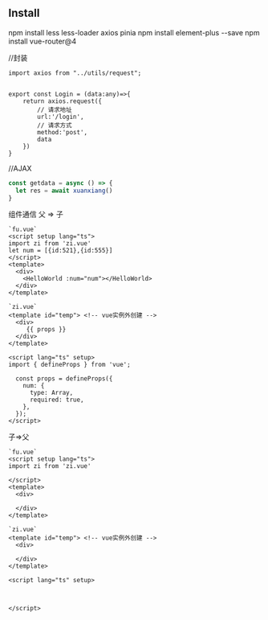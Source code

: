 ## Install

npm install less less-loader axios pinia
npm install element-plus --save
npm install vue-router@4


//封装
```TS
import axios from "../utils/request";


export const Login = (data:any)=>{
    return axios.request({
        // 请求地址
        url:'/login',
        // 请求方式
        method:'post',
        data
    })
}
```
//AJAX
```ts
const getdata = async () => {
  let res = await xuanxiang()
}
```


组件通信
父 => 子
``` vue
`fu.vue`
<script setup lang="ts">
import zi from 'zi.vue'
let num = [{id:521},{id:555}]
</script>
<template>
  <div>
    <HelloWorld :num="num"></HelloWorld>
  </div>
</template>
```
```vue
`zi.vue`
<template id="temp"> <!-- vue实例外创建 -->
  <div>
     {{ props }}
  </div>
</template>

<script lang="ts" setup>
import { defineProps } from 'vue';  
  
  const props = defineProps({  
    num: {  
      type: Array,  
      required: true,  
    },  
  });  
</script>
```

子=>父

```vue
`fu.vue`
<script setup lang="ts">
import zi from 'zi.vue'

</script>
<template>
  <div>
    
  </div>
</template>
```
```vue
`zi.vue`
<template id="temp"> <!-- vue实例外创建 -->
  <div>
     
  </div>
</template>

<script lang="ts" setup>

  
  
</script>
```